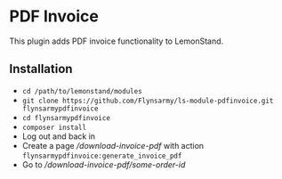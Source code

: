 # PDF Invoice

This plugin adds PDF invoice functionality to LemonStand.

## Installation
* `cd /path/to/lemonstand/modules`
* `git clone https://github.com/Flynsarmy/ls-module-pdfinvoice.git flynsarmypdfinvoice`
* `cd flynsarmypdfinvoice`
* `composer install`
* Log out and back in
* Create a page */download-invoice-pdf* with action `flynsarmypdfinvoice:generate_invoice_pdf`
* Go to */download-invoice-pdf/some-order-id*